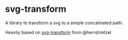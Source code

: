 # svg-transform
A library to transform a svg to a simple concatinated path.

Heavily based on [svg-transform](https://github.com/herrstrietzel/svg-transform) from @herrstrietzel